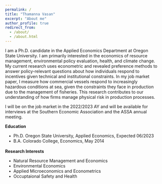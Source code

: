 ```yaml
---
permalink: /
title: "Thamanna Vasan"
excerpt: "About me"
author_profile: true
redirect_from: 
  - /about/
  - /about.html
---
```


I am a Ph.D. candidate in the Applied Economics Department at Oregon State University. I am primarily interested in the economics of resource management, environmental policy evaluation, health, and climate change. My current research uses econometric and revealed preference methods to answer policy-relevant questions about how individuals respond to incentives given technical and institutional constraints. In my job market paper, I measure how commercial vessels respond to increasingly hazardous conditions at sea, given the constraints they face in production due to the management of fisheries. This research contributes to our understanding of how firms manage physical risk in production processes. 

I will be on the job market in the 2022/2023 AY and will be available for interviews at the Southern Economic Association and the ASSA annual meeting. 

**Education**

&nbsp;&nbsp;&nbsp;•&nbsp;  Ph.D.  Oregon State University, Applied Economics, Expected 06/2023<br>
&nbsp;&nbsp;&nbsp;•&nbsp;  B.A.  Colorado College, Economics, May 2014
<br>
<br>
**Research Interests**

&nbsp;&nbsp;&nbsp;•&nbsp;  Natural Resource Management and Economics<br>
&nbsp;&nbsp;&nbsp;•&nbsp;  Environmental Economics <br>
&nbsp;&nbsp;&nbsp;•&nbsp;  Applied Microeconomics and Econometrics<br>
&nbsp;&nbsp;&nbsp;•&nbsp;  Occuptaional Safety and Health<br>


